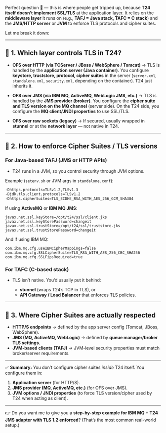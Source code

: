 Perfect question 🔑 — this is where people get tripped up, because **T24 itself doesn’t implement SSL/TLS** at the application layer.
It relies on the **middleware layer** it runs on (e.g., **TAFJ = Java stack, TAFC = C stack**) and the **JMS/HTTP server** or **JVM** to enforce TLS protocols and cipher suites.

Let me break it down:

---

## 🔹 1. Which layer controls TLS in T24?

* **OFS over HTTP (via TCServer / JBoss / WebSphere / Tomcat)**
  → TLS is handled by the **application server (Java container)**.
  You configure **keystore, truststore, protocol, cipher suites** in the server (`server.xml`, `standalone.xml`, `security.xml`, depending on the container).
  T24 just inherits it.

* **OFS over JMS (via IBM MQ, ActiveMQ, WebLogic JMS, etc.)**
  → TLS is handled by the **JMS provider (broker)**.
  You configure the **cipher suite and TLS version on the MQ channel** (server side). On the T24 side, you configure the **MQ client/JNDI properties** to use SSL/TLS.

* **OFS over raw sockets (legacy)**
  → If secured, usually wrapped in **stunnel** or at the **network layer** — not native in T24.

---

## 🔹 2. How to enforce Cipher Suites / TLS versions

### For **Java-based TAFJ (JMS or HTTP APIs)**

* T24 runs in a JVM, so you control security through JVM options.

Example (`setenv.sh` or JVM args in `standalone.conf`):

```bash
-Dhttps.protocols=TLSv1.2,TLSv1.3
-Djdk.tls.client.protocols=TLSv1.2
-Dhttps.cipherSuites=TLS_ECDHE_RSA_WITH_AES_256_GCM_SHA384
```

If using **ActiveMQ** or **IBM MQ JMS**:

```properties
javax.net.ssl.keyStore=/opt/t24/ssl/client.jks
javax.net.ssl.keyStorePassword=changeit
javax.net.ssl.trustStore=/opt/t24/ssl/truststore.jks
javax.net.ssl.trustStorePassword=changeit
```

And if using IBM MQ:

```properties
com.ibm.mq.cfg.useIBMCipherMappings=false
com.ibm.mq.cfg.SSLCipherSuite=TLS_RSA_WITH_AES_256_CBC_SHA256
com.ibm.mq.cfg.SSLFipsRequired=true
```

### For **TAFC (C-based stack)**

* TLS isn’t native. You’d usually put it behind:

  * **stunnel** (wraps T24’s TCP in TLS), or
  * **API Gateway / Load Balancer** that enforces TLS policies.

---

## 🔹 3. Where Cipher Suites are actually respected

* **HTTP/S endpoints** → defined by the app server config (Tomcat, JBoss, WebSphere).
* **JMS (MQ, ActiveMQ, WebLogic)** → defined by **queue manager/broker TLS settings**.
* **JVM-based clients (TAFJ)** → JVM-level security properties must match broker/server requirements.

---

✅ **Summary:**
You don’t configure cipher suites *inside* T24 itself.
You configure them in:

1. **Application server** (for HTTP/S).
2. **JMS provider (MQ, ActiveMQ, etc.)** (for OFS over JMS).
3. **JVM options / JNDI properties** (to force TLS version/cipher used by T24 when acting as client).

---

👉 Do you want me to give you a **step-by-step example for IBM MQ + T24 JMS adapter with TLS 1.2 enforced**? (That’s the most common real-world setup.)
